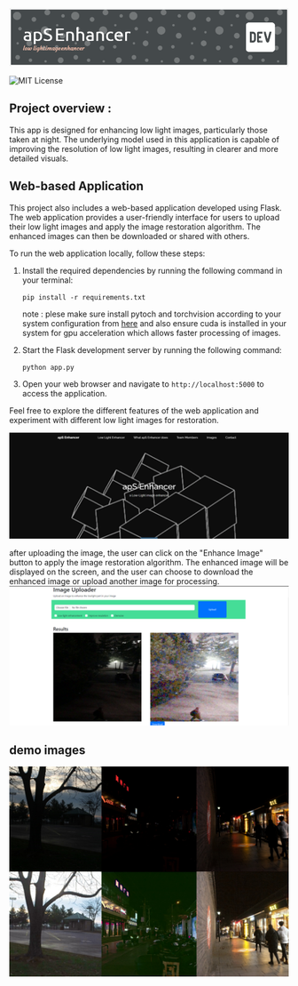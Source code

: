 

![alt text](static/images/github-header-image.png)

![MIT License](https://img.shields.io/badge/License-MIT-blue.svg)


## Project overview : 

This app is designed for enhancing low light images, particularly those taken at night. The underlying model used in this application is capable of improving the resolution of low light images, resulting in clearer and more detailed visuals.

## Web-based Application

This project also includes a web-based application developed using Flask. The web application provides a user-friendly interface for users to upload their low light images and apply the image restoration algorithm. The enhanced images can then be downloaded or shared with others.

To run the web application locally, follow these steps:

1. Install the required dependencies by running the following command in your terminal:
    ```
    pip install -r requirements.txt
    ```
   note : plese make sure install pytoch and torchvision according to your system configuration from [here](https://pytorch.org/get-started/locally/) and also ensure cuda is installed in your system for gpu acceleration which allows faster processing of images. 

2. Start the Flask development server by running the following command:
    ```
    python app.py
    ```

3. Open your web browser and navigate to `http://localhost:5000` to access the application.

Feel free to explore the different features of the web application and experiment with different low light images for restoration.

![alt text](<static/img/Screenshot 2024-03-30 143832.png>)

after uploading the image, the user can click on the "Enhance Image" button to apply the image restoration algorithm. The enhanced image will be displayed on the screen, and the user can choose to download the enhanced image or upload another image for processing.
![alt text](static/img/page2.png)


## demo images  

![alt text](static/img/results.jpg)
